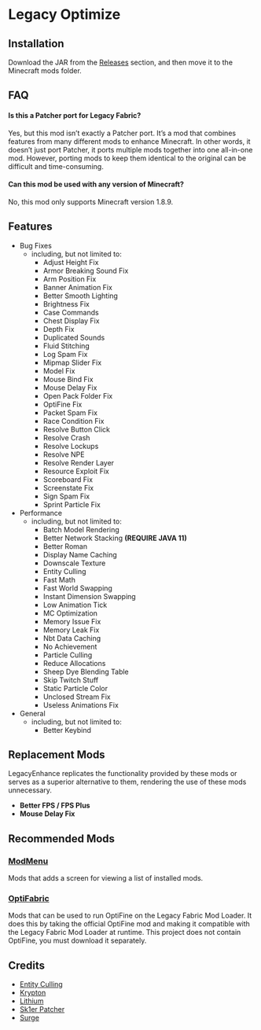 # Legacy Optimize

## Installation

Download the JAR from the [Releases](https://github.com/Coccocoahelper/LegacyOptimize/releases) section, and then move it to the Minecraft mods folder.

## FAQ

#### Is this a Patcher port for Legacy Fabric?
Yes, but this mod isn’t exactly a Patcher port. It’s a mod that combines features from many different mods to enhance Minecraft. In other words, it doesn’t just port Patcher, it ports multiple mods together into one all-in-one mod. However, porting mods to keep them identical to the original can be difficult and time-consuming.

#### Can this mod be used with any version of Minecraft?
No, this mod only supports Minecraft version 1.8.9.

## Features

- Bug Fixes
    - including, but not limited to:
        - Adjust Height Fix
        - Armor Breaking Sound Fix
        - Arm Position Fix
        - Banner Animation Fix
        - Better Smooth Lighting
        - Brightness Fix
        - Case Commands
        - Chest Display Fix
        - Depth Fix
        - Duplicated Sounds
        - Fluid Stitching
        - Log Spam Fix
        - Mipmap Slider Fix
        - Model Fix
        - Mouse Bind Fix
        - Mouse Delay Fix
        - Open Pack Folder Fix
        - OptiFine Fix
        - Packet Spam Fix
        - Race Condition Fix
        - Resolve Button Click
        - Resolve Crash
        - Resolve Lockups
        - Resolve NPE
        - Resolve Render Layer
        - Resource Exploit Fix
        - Scoreboard Fix
        - Screenstate Fix
        - Sign Spam Fix
        - Sprint Particle Fix
- Performance
    - including, but not limited to:
        - Batch Model Rendering
        - Better Network Stacking **(REQUIRE JAVA 11)**
        - Better Roman
        - Display Name Caching
        - Downscale Texture
        - Entity Culling
        - Fast Math
        - Fast World Swapping
        - Instant Dimension Swapping
        - Low Animation Tick
        - MC Optimization
        - Memory Issue Fix
        - Memory Leak Fix
        - Nbt Data Caching
        - No Achievement
        - Particle Culling
        - Reduce Allocations
        - Sheep Dye Blending Table
        - Skip Twitch Stuff
        - Static Particle Color
        - Unclosed Stream Fix
        - Useless Animations Fix
- General
    - including, but not limited to:
        - Better Keybind

## Replacement Mods

LegacyEnhance replicates the functionality provided by these mods or serves as a superior alternative to them, rendering the use of these mods unnecessary.

- **Better FPS / FPS Plus**
- **Mouse Delay Fix**

## Recommended Mods

### [ModMenu](https://github.com/BoogieMonster1O1/ModMenu)
Mods that adds a screen for viewing a list of installed mods.

### [OptiFabric](https://modrinth.com/mod/legacy-optifabric)
Mods that can be used to run OptiFine on the Legacy Fabric Mod Loader. It does this by taking the official OptiFine mod and making it compatible with the Legacy Fabric Mod Loader at runtime. This project does not contain OptiFine, you must download it separately.

## Credits
- [Entity Culling](https://github.com/tr7zw/EntityCulling)
- [Krypton](https://github.com/astei/krypton)
- [Lithium](https://github.com/CaffeineMC/lithium-fabric)
- [Sk1er Patcher](https://github.com/Sk1erLLC/Patcher)
- [Surge](https://github.com/Epoxide-Software/Surge)

